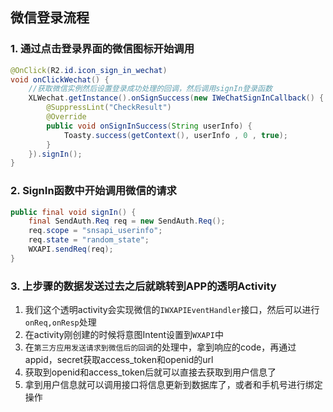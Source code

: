 ## 微信登录流程

### 1. 通过点击登录界面的微信图标开始调用
```java
@OnClick(R2.id.icon_sign_in_wechat)
void onClickWechat() {
    //获取微信实例然后设置登录成功处理的回调，然后调用signIn登录函数
    XLWechat.getInstance().onSignSuccess(new IWeChatSignInCallback() {
        @SuppressLint("CheckResult")
        @Override
        public void onSignInSuccess(String userInfo) {
            Toasty.success(getContext(), userInfo , 0 , true);
        }
    }).signIn();
}
```

### 2. SignIn函数中开始调用微信的请求
```java
public final void signIn() {
    final SendAuth.Req req = new SendAuth.Req();
    req.scope = "snsapi_userinfo";
    req.state = "random_state";
    WXAPI.sendReq(req);
}
```


### 3. 上步骤的数据发送过去之后就跳转到APP的透明Activity
1. 我们这个透明activity会实现微信的`IWXAPIEventHandler`接口，然后可以进行`onReq,onResp`处理
2. 在activity刚创建的时候将意图Intent设置到`WXAPI`中
3. 在`第三方应用发送请求到微信后的回调`的处理中，拿到响应的code，再通过appid，secret获取access_token和openid的url
4. 获取到openid和access_token后就可以直接去获取到用户信息了
5. 拿到用户信息就可以调用接口将信息更新到数据库了，或者和手机号进行绑定操作